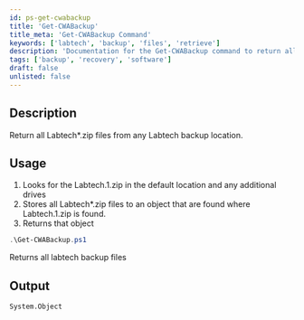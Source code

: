 ```yaml
---
id: ps-get-cwabackup
title: 'Get-CWABackup'
title_meta: 'Get-CWABackup Command'
keywords: ['labtech', 'backup', 'files', 'retrieve']
description: 'Documentation for the Get-CWABackup command to return all Labtech*.zip files from any Labtech backup location.'
tags: ['backup', 'recovery', 'software']
draft: false
unlisted: false
---
```

## Description
Return all Labtech*.zip files from any Labtech backup location.

## Usage
1. Looks for the Labtech.1.zip in the default location and any additional drives
2. Stores all Labtech*.zip files to an object that are found where Labtech.1.zip is found.
3. Returns that object



```powershell
.\Get-CWABackup.ps1
```
Returns all labtech backup files


## Output
    System.Object




